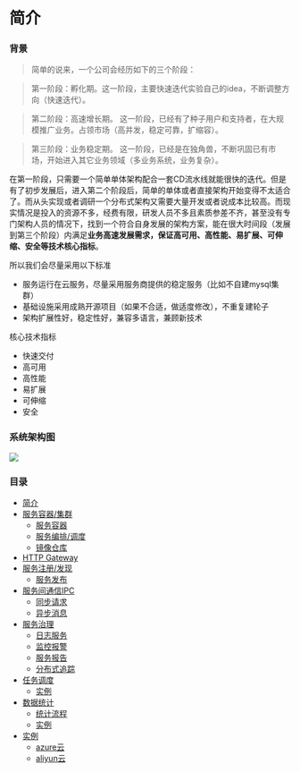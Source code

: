 # 简介

### 背景

> 简单的说来，一个公司会经历如下的三个阶段：

> 第一阶段：孵化期。这一阶段，主要快速迭代实验自己的idea，不断调整方向（快速迭代）。

> 第二阶段：高速增长期。 这一阶段，已经有了种子用户和支持者，在大规模推广业务。占领市场（高并发，稳定可靠，扩缩容）。

> 第三阶段：业务稳定期。 这一阶段，已经是在独角兽，不断巩固已有市场，开始进入其它业务领域（多业务系统，业务复杂）。

在第一阶段，只需要一个简单单体架构配合一套CD流水线就能很快的迭代。但是有了初步发展后，进入第二个阶段后，简单的单体或者直接架构开始变得不太适合了。而从头实现或者调研一个分布式架构又需要大量开发或者说成本比较高。而现实情况是投入的资源不多，经费有限，研发人员不多且素质参差不齐，甚至没有专门架构人员的情况下，找到一个符合自身发展的架构方案，能在很大时间段（发展到第三个阶段）内满足**业务高速发展需求，保证高可用、高性能、易扩展、可伸缩、安全等技术核心指标**。

所以我们会尽量采用以下标准

- 服务运行在云服务，尽量采用服务商提供的稳定服务（比如不自建mysql集群）
- 基础设施采用成熟开源项目（如果不合适，做适度修改），不重复建轮子
- 架构扩展性好，稳定性好，兼容多语言，兼顾新技术

核心技术指标

* 快速交付
* 高可用
* 高性能
* 易扩展
* 可伸缩
* 安全

### 系统架构图
![](http://on-img.com/chart_image/5965c5d7e4b068b0a2445177.png)


### 目录

* [简介](README.md)
* [服务容器/集群](docker.md)
  * [服务容器](docker/docker.md)
  * [服务编排/调度](docker/swarm.md)
  * [镜像仓库](docker/dockerhub.md)
* [HTTP Gateway](api-gateway.md)
* [服务注册/发现](consul.md)
  * [服务发布](service/deploy.md)
* [服务间通信IPC](ipc.md)
  * [同步请求](ipc/rest.md)
  * [异步消息](ipc/mq.md)
* [服务治理](service.md)
  * [日志服务](service/log.md)
  * [监控报警](service/monitor.md)
  * [服务报告](service/report.md)
  * [分布式追踪](service/trace.md)
* [任务调度](job.md)
  * [实例](job/example.md)
* [数据统计](stat.md)
  * [统计流程](stat/flow.md)
  * [实例](stat/example.md)
* [实例](example.md)
  * [azure云](example/azure.md)
  * [aliyun云](example/aliyun.md)


